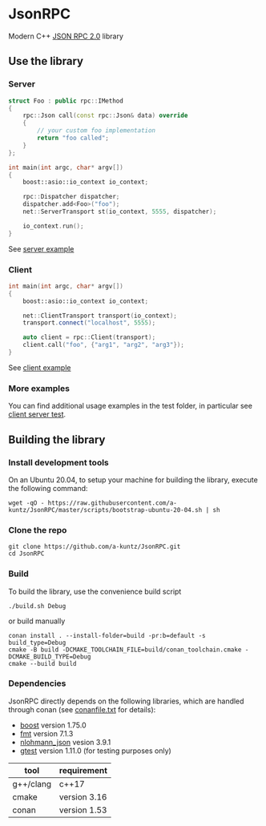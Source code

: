 # JsonRPC

Modern C++ [JSON RPC 2.0](https://www.jsonrpc.org/specification) library

## Use the library

### Server

```c++
struct Foo : public rpc::IMethod
{
    rpc::Json call(const rpc::Json& data) override
    {
        // your custom foo implementation
        return "foo called";
    }
};

int main(int argc, char* argv[])
{
    boost::asio::io_context io_context;

    rpc::Dispatcher dispatcher;
    dispatcher.add<Foo>("foo");
    net::ServerTransport st(io_context, 5555, dispatcher);

    io_context.run();
}
```

See [server example](example/src/Server.cpp)

### Client

```c++
int main(int argc, char* argv[])
{
    boost::asio::io_context io_context;

    net::ClientTransport transport(io_context);
    transport.connect("localhost", 5555);

    auto client = rpc::Client(transport);
    client.call("foo", {"arg1", "arg2", "arg3"});
}
```

See [client example](example/src/Client.cpp)

### More examples

You can find additional usage examples in the test folder, in particular see [client server test](test/src/ClientServerTest.cpp).


## Building the library

### Install development tools

On an Ubuntu 20.04, to setup your machine for building the library, execute the following command:

```shell
wget -qO - https://raw.githubusercontent.com/a-kuntz/JsonRPC/master/scripts/bootstrap-ubuntu-20-04.sh | sh
```

### Clone the repo

```shell
git clone https://github.com/a-kuntz/JsonRPC.git
cd JsonRPC
```


### Build

To build the library, use the convenience build script

```shell
./build.sh Debug
```

or build manually

```shell
conan install . --install-folder=build -pr:b=default -s build_type=Debug
cmake -B build -DCMAKE_TOOLCHAIN_FILE=build/conan_toolchain.cmake -DCMAKE_BUILD_TYPE=Debug
cmake --build build
```

### Dependencies

JsonRPC directly depends on the following libraries, which are handled through conan (see [conanfile.txt](conanfile.txt) for details):

- [boost](https://www.boost.org) version 1.75.0
- [fmt](https://github.com/fmtlib/fmt) version 7.1.3
- [nlohmann_json](https://github.com/nlohmann/json) vesion 3.9.1
- [gtest](https://github.com/google/googletest) version 1.11.0 (for testing purposes only)

| tool      | requirement    |
| --------- | -------------- |
| g++/clang | c++17          |
| cmake     | version 3.16   |
| conan     | version 1.53   |
